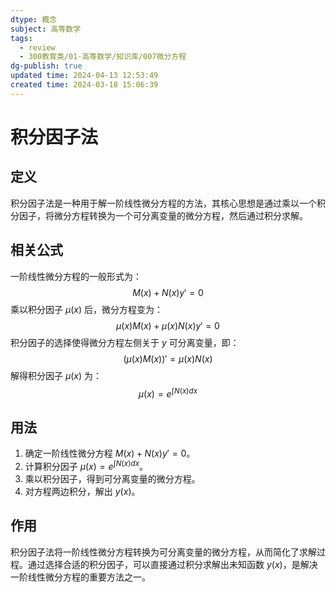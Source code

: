 ```yaml
---
dtype: 概念
subject: 高等数学
tags:
  - review
  - 300教育类/01-高等数学/知识库/007微分方程
dg-publish: true
updated time: 2024-04-13 12:53:49
created time: 2024-03-18 15:06:39
---
```

# 积分因子法

## 定义
积分因子法是一种用于解一阶线性微分方程的方法，其核心思想是通过乘以一个积分因子，将微分方程转换为一个可分离变量的微分方程，然后通过积分求解。

## 相关公式
一阶线性微分方程的一般形式为：
$$M(x) + N(x)y' = 0$$ 乘以积分因子 $\mu(x)$ 后，微分方程变为：$$\mu(x)M(x) + \mu(x)N(x)y' = 0$$ 积分因子的选择使得微分方程左侧关于 $y$ 可分离变量，即：$$(\mu(x)M(x))' = \mu(x)N(x)$$ 解得积分因子 $\mu(x)$ 为：$$\mu(x) = e^{\int N(x)dx}$$

## 用法
1. 确定一阶线性微分方程 $M(x) + N(x)y' = 0$。
2. 计算积分因子 $\mu(x) = e^{\int N(x)dx}$。
3. 乘以积分因子，得到可分离变量的微分方程。
4. 对方程两边积分，解出 $y(x)$。

## 作用
积分因子法将一阶线性微分方程转换为可分离变量的微分方程，从而简化了求解过程。通过选择合适的积分因子，可以直接通过积分求解出未知函数 $y(x)$，是解决一阶线性微分方程的重要方法之一。
